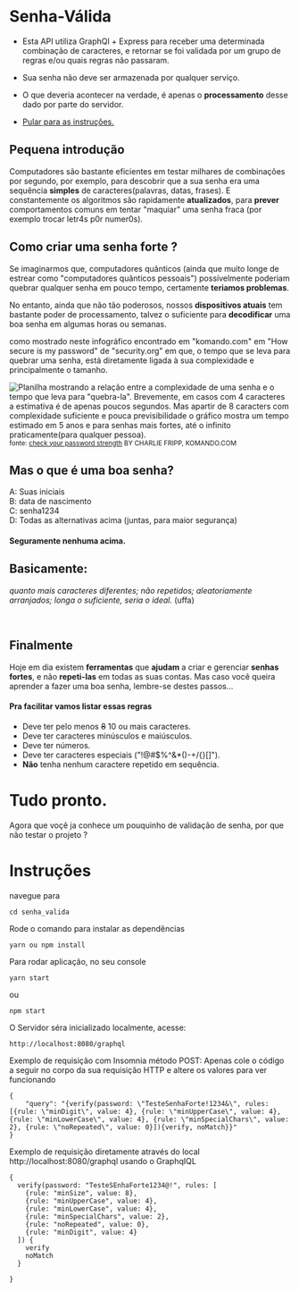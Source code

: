 # Senha-Válida
- Esta API utiliza GraphQl + Express para receber uma determinada combinação de caracteres, e retornar se foi validada por um grupo de regras e/ou quais   regras não passaram.
- Sua senha não deve ser armazenada por qualquer serviço.
- O que deveria acontecer na verdade, é apenas o <strong>processamento</strong> desse dado por parte do servidor.

- [Pular para as instruções.](#instruções)
 

## Pequena introdução

Computadores são bastante eficientes em testar milhares de combinações por segundo, por exemplo, para descobrir que a sua senha era uma sequência <strong>simples</strong> de caracteres(palavras, datas, frases). E constantemente os algoritmos são rapidamente <strong>atualizados</strong>, para <strong>prever</strong> comportamentos comuns em tentar "maquiar" uma senha fraca (por exemplo trocar letr4s p0r numer0s).

## Como criar uma senha forte ?

Se imaginarmos que, computadores quânticos (ainda que muito longe de estrear como "computadores quânticos pessoais") possívelmente poderiam quebrar qualquer senha em pouco tempo, certamente <strong>teriamos problemas</strong>.

No entanto, ainda que não tão poderosos, nossos <strong>dispositivos atuais</strong> tem bastante poder de processamento, talvez o suficiente para <strong>decodificar</strong> uma boa senha em algumas horas ou semanas. 

como mostrado neste infográfico encontrado em "komando.com" em "How secure is my password" de "security.org" em que, o tempo que se leva para quebrar uma senha, está diretamente ligada à sua complexidade e principalmente o tamanho. <br>

![Planilha mostrando a relação entre a complexidade de uma senha e o tempo que leva para "quebra-la". Brevemente, em casos com 4 caracteres a estimativa é de apenas poucos segundos. Mas apartir de 8 caracters com complexidade suficiente e pouca previsibilidade o gráfico mostra um tempo estimado em 5 anos e para senhas mais fortes, até o infinito praticamente(para qualquer pessoa).](https://b1681952.smushcdn.com/1681952/wp-content/uploads/2021/03/Passwords-chart-900x473.jpg?lossy=0&strip=1&webp=1 "")<br>
<small>fonte: <a href="https://www.komando.com/security-privacy/check-your-password-strength/783192/">check your password strength</a> BY CHARLIE FRIPP, KOMANDO.COM</small>

## Mas o que é uma boa senha? 

A: Suas iniciais <br>
B: data de nascimento <br>
C: senha1234 <br>
D: Todas as alternativas acima (juntas, para maior segurança) <br>
<h4>Seguramente nenhuma acima.</h4>

## Basicamente: 
<em>quanto mais caracteres diferentes; não repetidos; aleatoriamente arranjados; longa o suficiente, seria o ideal.</em> (uffa)

<br>

## Finalmente
Hoje em dia existem <strong>ferramentas</strong> que <strong>ajudam</strong> a criar e gerenciar <strong>senhas fortes</strong>, e não <strong>repeti-las</strong> em todas as suas contas.
Mas caso você queira aprender a fazer uma boa senha, lembre-se destes passos...

<h4> Pra facilitar vamos listar essas regras </h4>

- Deve ter pelo menos ~~8~~ 10 ou mais caracteres.
- Deve ter caracteres minúsculos e maiúsculos.
- Deve ter números. 
- Deve ter caracteres especiais ("!@#$%^&*()-+\/{}[]").
- <strong>Não</strong> tenha nenhum caractere repetido em sequência.



# Tudo pronto.

Agora que voçê ja conhece um pouquinho de validação de senha, por que não testar o projeto ?


# Instruções

navegue para 
```
cd senha_valida
```
Rode o comando para instalar as dependências
```
yarn ou npm install
```

Para rodar aplicação, no seu console 
```
yarn start
```
ou

```
npm start
```

O Servidor séra inicializado localmente, acesse:
```
http://localhost:8080/graphql
```

Exemplo de requisição com Insomnia método POST:
Apenas cole o código a seguir no corpo da sua requisição HTTP e altere os valores para ver funcionando
```
{
	"query": "{verify(password: \"TesteSenhaForte!1234&\", rules: [{rule: \"minDigit\", value: 4}, {rule: \"minUpperCase\", value: 4}, {rule: \"minLowerCase\", value: 4}, {rule: \"minSpecialChars\", value: 2}, {rule: \"noRepeated\", value: 0}]){verify, noMatch}}"
}
```
Exemplo de requisição diretamente através do local http://localhost:8080/graphql usando o GraphqIQL
```
{
  verify(password: "TesteSEnhaForte1234@!", rules: [
    {rule: "minSize", value: 8},
    {rule: "minUpperCase", value: 4},
    {rule: "minLowerCase", value: 4},
    {rule: "minSpecialChars", value: 2},
    {rule: "noRepeated", value: 0},
    {rule: "minDigit", value: 4}
  ]) {
    verify
    noMatch
  }
	
}

```
